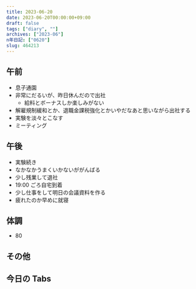 ```yaml
---
title: 2023-06-20
date: 2023-06-20T00:00:00+09:00
draft: false
tags: ["diary", ""]
archives: ["2023-06"]
n年日記: ["0620"]
slug: 464213
---
```


## 午前

- 息子通園
- 非常にだるいが、昨日休んだので出社
  - 給料とボーナスしか楽しみがない
- 解雇規制緩和とか、退職金課税強化とかいやだなあと思いながら出社する
- 実験を淡々とこなす
- ミーティング

## 午後

- 実験続き
- なかなかうまくいかないががんばる
- 少し残業して退社
- 19:00 ごろ自宅到着
- 少し仕事をして明日の会議資料を作る
- 疲れたのか早めに就寝

## 体調

- 80

## その他

## 今日の Tabs
